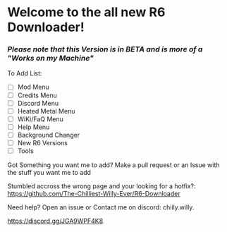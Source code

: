 # Welcome to the all new R6 Downloader!
### *Please note that this Version is in BETA and is more of a "Works on my Machine"*

To Add List:

- [ ] Mod Menu
- [ ] Credits Menu
- [ ] Discord Menu
- [ ] Heated Metal Menu
- [ ] WiKi/FaQ Menu
- [ ] Help Menu
- [ ] Background Changer
- [ ] New R6 Versions
- [ ] Tools

Got Something you want me to add? Make a pull request or an Issue with the stuff you want me to add

Stumbled accross the wrong page and your looking for a hotfix?: https://github.com/The-Chilliest-Willy-Ever/R6-Downloader

Need help? Open an issue or Contact me on discord: chiily.willy.

https://discord.gg/JGA9WPF4K8




